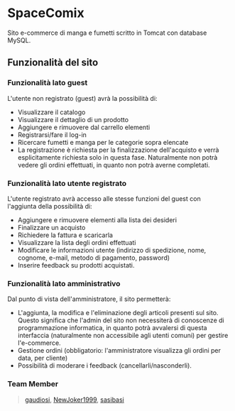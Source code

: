 # SpaceComix

Sito e-commerce di manga e fumetti scritto in Tomcat con database MySQL.
## Funzionalità del sito

### Funzionalità lato guest
L'utente non registrato (guest) avrà la possibilità di:
- Visualizzare il catalogo
- Visualizzare il dettaglio di un prodotto
- Aggiungere e rimuovere dal carrello elementi
- Registrarsi/fare il log-in
- Ricercare fumetti e manga per le categorie sopra elencate
- La registrazione è richiesta per la finalizzazione dell'acquisto e verrà esplicitamente richiesta solo in questa fase. Naturalmente non potrà vedere gli ordini effettuati, in quanto non potrà averne completati.

### Funzionalità lato utente registrato
L'utente registrato avrà accesso alle stesse funzioni del guest con l'aggiunta della possibilità di:
- Aggiungere e rimuovere elementi alla lista dei desideri
- Finalizzare un acquisto
- Richiedere la fattura e scaricarla
- Visualizzare la lista degli ordini effettuati
- Modificare le informazioni utente (indirizzo di spedizione, nome, cognome, e-mail, metodo di pagamento, password)
- Inserire feedback su prodotti acquistati.

### Funzionalità lato amministrativo
Dal punto di vista dell'amministratore, il sito permetterà:
- L'aggiunta, la modifica e l'eliminazione degli articoli presenti sul sito. Questo significa che l'admin del sito non necessiterà di conoscenze di programmazione informatica, in quanto potrà avvalersi di questa interfaccia (naturalmente non accessibile agli utenti comuni) per gestire l'e-commerce.
- Gestione ordini (obbligatorio: l'amministratore visualizza gli ordini per data, per cliente)
- Possibilità di moderare i feedback (cancellarli/nasconderli).

### Team Member
> [gaudiosi](https://github.com/gaudiosi), [NewJoker1999](https://github.com/NewJoker1999), [sasibasi](https://github.com/sasibasi)
